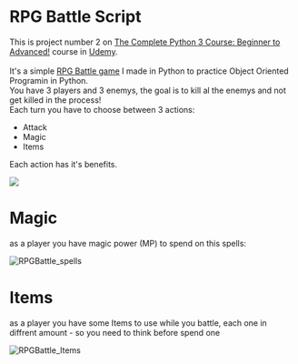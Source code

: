 # RPG Battle Script

This is project number 2 on [The Complete Python 3 Course: Beginner to Advanced!](https://www.udemy.com/course/python-complete/) course in [Udemy](https://www.udemy.com/).<br/>
<br/>
It's a simple [RPG Battle game](https://en.wikipedia.org/wiki/Role-playing_game)  I made in Python to practice Object Oriented Programin in Python. <br/>
You have 3 players and 3 enemys, the goal is to kill al the enemys and not get killed in the process!<br/>
Each turn you have to choose between 3 actions:
- Attack
- Magic
- Items<br/>

Each action has it's benefits. <br/>

![](https://user-images.githubusercontent.com/92790326/151685522-28e7369e-a603-475d-afe7-4cbd3253b11f.png)

# Magic
as a player you have magic power (MP) to spend on this spells: 

![RPGBattle_spells](https://user-images.githubusercontent.com/92790326/151685816-1b706900-9839-4788-aba9-77aa4873786d.png)

# Items
as a player you have some Items to use while you battle, each one in diffrent amount - so you need to think before spend one

![RPGBattle_Items](https://user-images.githubusercontent.com/92790326/151685832-dd62f46b-ba08-4975-9509-5b0c95084d64.png)

